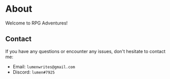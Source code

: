 # About

Welcome to RPG Adventures!

## Contact
If you have any questions or encounter any issues, don't hesitate to contact me:
- Email: `lumenwrites@gmail.com`
- Discord: `lumen#7925`
